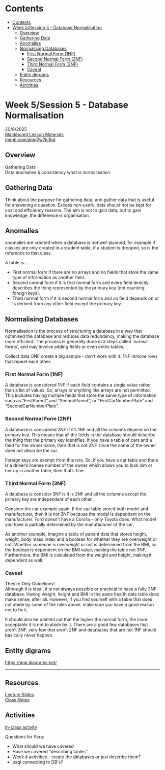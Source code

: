 # Contents
- [Contents](#contents)
- [Week 5/Session 5 - Database Normalisation](#week-5session-5---database-normalisation)
  - [Overview](#overview)
  - [Gathering Data](#gathering-data)
  - [Anomalies](#anomalies)
  - [Normalising Databases](#normalising-databases)
    - [First Normal Form (1NF)](#first-normal-form-1nf)
    - [Second Normal Form (2NF)](#second-normal-form-2nf)
    - [Third Normal Form (3NF)](#third-normal-form-3nf)
    - [Caveat](#caveat)
  - [Entity digrams](#entity-digrams)
  - [Resources](#resources)
  - [Activities](#activities)

# Week 5/Session 5 - Database Normalisation
20/8/2025  
[Blackboard Lesson Materials](https://blackboard.northmetrotafe.wa.edu.au/ultra/courses/_13866_1/cl/outline)  
[menti.com/alpq7w7kifhd](https://www.menti.com/alpq7w7kifhd)  


## Overview
Gathering Data  
Data anomalies & consistency
what is normalisation

## Gathering Data
Think about the purpose for gathering data, and gather data that is useful for answering a question. Excess non-useful data should not be kept for cost and efficiency reasons. The aim is not to gain data, but to gain knowledge, the difference is organisation.

## Anomalies
anomalies are created when a database is not well planned, for example if classes are only created in a student table, if a student is dropped, so is the reference to that class. 

A table is…
* First normal form if there are no arrays and no fields that store the same type of information as another field.
* Second normal form if it is first normal form and every field directly describes the thing represented by the primary key (not counting foreign keys).
* Third normal form if it is second normal form and no field depends on or is derived from any other field except the primary key.

## Normalising Databases
Normalisation is the process of structuring a database in a way that optimised the database and reduces data redundancy, making the database more efficient. The process is generally done in 3 steps called 'normal forms', and may involve adding fields or even entire tables. 

Collect data
ONF create a big sample - don't work with it.
1NF remove rows that repeat each other.


### First Normal Form (1NF)
A database is considered 1NF if each field contains a single value rather than a list of values. So, arrays or anything like arrays are not permitted. This includes having multiple fields that store the same type of information such as “FirstParent” and “SecondParent”, or “FirstCarNumberPlate” and “SecondCarNumberPlate”.

### Second Normal Form (2NF)
A database is considered 2NF if it’s 1NF and all the columns depend on the primary key. This means that all the fields in the database should describe the thing that the primary key identifies. If you have a table of cars and a field for the owner name, then that is not 2NF since the name of the owner does not describe the car.  

Foreign keys are exempt from this rule. So, if you have a car table and there is a driver’s license number of the owner which allows you to look him or her up in another table, then that’s fine.

### Third Normal Form (3NF)
A database is consider 3NF is it is 2NF and all the columns except the primary key are independent of each other. 

Consider the car example again. If the car table stored both model and manufacturer, then it is not 3NF because the model is dependent on the manufacturer. Ford doesn’t have a Corolla - only Toyota does. What model you have is partially determined by the manufacturer of the car.

As another example, imagine a table of patient data that stores height, weight, body mass index and a boolean for whether they are overweight or not. Whether someone is overweight or not is determined from the BMI, so the boolean is dependent on the BMI value, making the table not 3NF.  
Furthermore, the BMI is calculated from the weight and height, making it dependent as well.

### Caveat
They’re Only Guidelines!  
Although it is ideal, it is not always possible or practical to have a fully 3NF database. Having weight, height and BMI in the same health data table does make sense, after all. However, if you find yourself with a table that does not abide by some of the rules above, make sure you have a good reason not to fix it.

It should also be pointed out that the higher the normal form, the more acceptable it is not to abide by it. There are a good few databases that aren’t 3NF, very few that aren’t 2NF and databases that are not 1NF should basically never happen.

## Entity digrams
https://app.diagrams.net/


___
## Resources
[Lecture Slides](./resources/05-Database-Design-Normalisation.pptx)  
[Class Notes](./resources/Class-Notes-Normalising-Databases.pdf)    

## Activities
[In-class activity](./activities/class-activities.md)  

Questions for Para:
* What should we have covered
* Have we covered "describing tables"
* Week 4 activities - create the databases or just describe them?
* psql connecting to DB's?